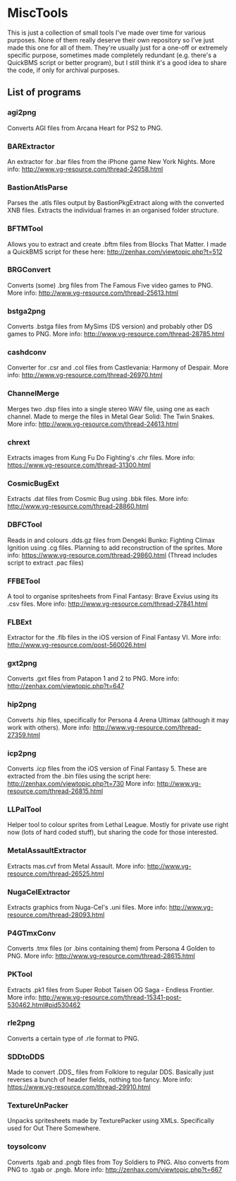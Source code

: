# MiscTools
This is just a collection of small tools I've made over time for various purposes. None of them really deserve their own repository so I've just made this one for all of them. They're usually just for a one-off or extremely specific purpose, sometimes made completely redundant (e.g. there's a QuickBMS script or better program), but I still think it's a good idea to share the code, if only for archival purposes.

## List of programs

### agi2png
Converts AGI files from Arcana Heart for PS2 to PNG.

### BARExtractor
An extractor for .bar files from the iPhone game New York Nights. More info: http://www.vg-resource.com/thread-24058.html

### BastionAtlsParse
Parses the .atls files output by BastionPkgExtract along with the converted XNB files. Extracts the individual frames in an organised folder structure.

### BFTMTool
Allows you to extract and create .bftm files from Blocks That Matter. I made a QuickBMS script for these here: http://zenhax.com/viewtopic.php?t=512

### BRGConvert
Converts (some) .brg files from The Famous Five video games to PNG. More info: http://www.vg-resource.com/thread-25613.html

### bstga2png
Converts .bstga files from MySims (DS version) and probably other DS games to PNG. More info: http://www.vg-resource.com/thread-28785.html

### cashdconv
Converter for .csr and .col files from Castlevania: Harmony of Despair. More info: http://www.vg-resource.com/thread-26970.html

### ChannelMerge
Merges two .dsp files into a single stereo WAV file, using one as each channel. Made to merge the files in Metal Gear Solid: The Twin Snakes. More info: http://www.vg-resource.com/thread-24613.html

### chrext
Extracts images from Kung Fu Do Fighting's .chr files. More info: https://www.vg-resource.com/thread-31300.html

### CosmicBugExt
Extracts .dat files from Cosmic Bug using .bbk files. More info: http://www.vg-resource.com/thread-28860.html

### DBFCTool
Reads in and colours .dds.gz files from Dengeki Bunko: Fighting Climax Ignition using .cg files. Planning to add reconstruction of the sprites. More info: https://www.vg-resource.com/thread-29860.html (Thread includes script to extract .pac files)

### FFBETool
A tool to organise spritesheets from Final Fantasy: Brave Exvius using its .csv files. More info: http://www.vg-resource.com/thread-27841.html

### FLBExt
Extractor for the .flb files in the iOS version of Final Fantasy VI. More info: http://www.vg-resource.com/post-560026.html

### gxt2png
Converts .gxt files from Patapon 1 and 2 to PNG. More info: http://zenhax.com/viewtopic.php?t=647

### hip2png
Converts .hip files, specifically for Persona 4 Arena Ultimax (although it may work with others). More info: http://www.vg-resource.com/thread-27359.html

### icp2png
Converts .icp files from the iOS version of Final Fantasy 5. These are extracted from the .bin files using the script here: http://zenhax.com/viewtopic.php?t=730 More info: http://www.vg-resource.com/thread-26815.html

### LLPalTool
Helper tool to colour sprites from Lethal League. Mostly for private use right now (lots of hard coded stuff), but sharing the code for those interested.

### MetalAssaultExtractor
Extracts mas.cvf from Metal Assault. More info: http://www.vg-resource.com/thread-26525.html

### NugaCelExtractor
Extracts graphics from Nuga-Cel's .uni files. More info: http://www.vg-resource.com/thread-28093.html

### P4GTmxConv
Converts .tmx files (or .bins containing them) from Persona 4 Golden to PNG. More info: http://www.vg-resource.com/thread-28615.html

### PKTool
Extracts .pk1 files from Super Robot Taisen OG Saga - Endless Frontier. More info: http://www.vg-resource.com/thread-15341-post-530462.html#pid530462

### rle2png
Converts a certain type of .rle format to PNG.

### SDDtoDDS
Made to convert .DDS_ files from Folklore to regular DDS. Basically just reverses a bunch of header fields, nothing too fancy. More info: https://www.vg-resource.com/thread-29910.html

### TextureUnPacker
Unpacks spritesheets made by TexturePacker using XMLs. Specifically used for Out There Somewhere.

### toysolconv
Converts .tgab and .pngb files from Toy Soldiers to PNG. Also converts from PNG to .tgab or .pngb. More info: http://zenhax.com/viewtopic.php?t=667
